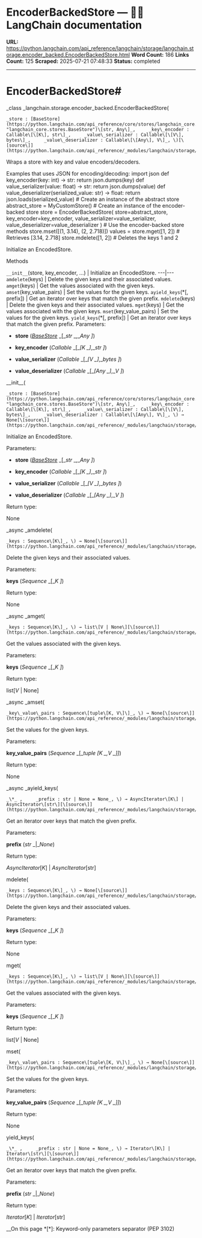 # EncoderBackedStore — 🦜🔗 LangChain  documentation

**URL:** https://python.langchain.com/api_reference/langchain/storage/langchain.storage.encoder_backed.EncoderBackedStore.html
**Word Count:** 186
**Links Count:** 125
**Scraped:** 2025-07-21 07:48:33
**Status:** completed

---

# EncoderBackedStore\#

_class _langchain.storage.encoder\_backed.EncoderBackedStore\(

    _store : [BaseStore](https://python.langchain.com/api_reference/core/stores/langchain_core.stores.BaseStore.html#langchain_core.stores.BaseStore "langchain_core.stores.BaseStore")\[str, Any\]_,     _key\_encoder : Callable\[\[K\], str\]_,     _value\_serializer : Callable\[\[V\], bytes\]_,     _value\_deserializer : Callable\[\[Any\], V\]_, \)[\[source\]](https://python.langchain.com/api_reference/_modules/langchain/storage/encoder_backed.html#EncoderBackedStore)\#     

Wraps a store with key and value encoders/decoders.

Examples that uses JSON for encoding/decoding:               import json          def key_encoder(key: int) -> str:         return json.dumps(key)          def value_serializer(value: float) -> str:         return json.dumps(value)          def value_deserializer(serialized_value: str) -> float:         return json.loads(serialized_value)          # Create an instance of the abstract store     abstract_store = MyCustomStore()          # Create an instance of the encoder-backed store     store = EncoderBackedStore(         store=abstract_store,         key_encoder=key_encoder,         value_serializer=value_serializer,         value_deserializer=value_deserializer     )          # Use the encoder-backed store methods     store.mset([(1, 3.14), (2, 2.718)])     values = store.mget([1, 2])  # Retrieves [3.14, 2.718]     store.mdelete([1, 2])  # Deletes the keys 1 and 2     

Initialize an EncodedStore.

Methods

`__init__`\(store, key\_encoder, ...\) | Initialize an EncodedStore.   ---|---   `amdelete`\(keys\) | Delete the given keys and their associated values.   `amget`\(keys\) | Get the values associated with the given keys.   `amset`\(key\_value\_pairs\) | Set the values for the given keys.   `ayield_keys`\(\*\[, prefix\]\) | Get an iterator over keys that match the given prefix.   `mdelete`\(keys\) | Delete the given keys and their associated values.   `mget`\(keys\) | Get the values associated with the given keys.   `mset`\(key\_value\_pairs\) | Set the values for the given keys.   `yield_keys`\(\*\[, prefix\]\) | Get an iterator over keys that match the given prefix.      Parameters:     

  * **store** \([_BaseStore_](https://python.langchain.com/api_reference/core/stores/langchain_core.stores.BaseStore.html#langchain_core.stores.BaseStore "langchain_core.stores.BaseStore") _\[__str_ _,__Any_ _\]_\)

  * **key\_encoder** \(_Callable_ _\[__\[__K_ _\]__,__str_ _\]_\)

  * **value\_serializer** \(_Callable_ _\[__\[__V_ _\]__,__bytes_ _\]_\)

  * **value\_deserializer** \(_Callable_ _\[__\[__Any_ _\]__,__V_ _\]_\)

\_\_init\_\_\(

    _store : [BaseStore](https://python.langchain.com/api_reference/core/stores/langchain_core.stores.BaseStore.html#langchain_core.stores.BaseStore "langchain_core.stores.BaseStore")\[str, Any\]_,     _key\_encoder : Callable\[\[K\], str\]_,     _value\_serializer : Callable\[\[V\], bytes\]_,     _value\_deserializer : Callable\[\[Any\], V\]_, \) → None[\[source\]](https://python.langchain.com/api_reference/_modules/langchain/storage/encoder_backed.html#EncoderBackedStore.__init__)\#     

Initialize an EncodedStore.

Parameters:     

  * **store** \([_BaseStore_](https://python.langchain.com/api_reference/core/stores/langchain_core.stores.BaseStore.html#langchain_core.stores.BaseStore "langchain_core.stores.BaseStore") _\[__str_ _,__Any_ _\]_\)

  * **key\_encoder** \(_Callable_ _\[__\[__K_ _\]__,__str_ _\]_\)

  * **value\_serializer** \(_Callable_ _\[__\[__V_ _\]__,__bytes_ _\]_\)

  * **value\_deserializer** \(_Callable_ _\[__\[__Any_ _\]__,__V_ _\]_\)

Return type:     

None

_async _amdelete\(

    _keys : Sequence\[K\]_, \) → None[\[source\]](https://python.langchain.com/api_reference/_modules/langchain/storage/encoder_backed.html#EncoderBackedStore.amdelete)\#     

Delete the given keys and their associated values.

Parameters:     

**keys** \(_Sequence_ _\[__K_ _\]_\)

Return type:     

None

_async _amget\(

    _keys : Sequence\[K\]_, \) → list\[V | None\][\[source\]](https://python.langchain.com/api_reference/_modules/langchain/storage/encoder_backed.html#EncoderBackedStore.amget)\#     

Get the values associated with the given keys.

Parameters:     

**keys** \(_Sequence_ _\[__K_ _\]_\)

Return type:     

list\[_V_ | None\]

_async _amset\(

    _key\_value\_pairs : Sequence\[tuple\[K, V\]\]_, \) → None[\[source\]](https://python.langchain.com/api_reference/_modules/langchain/storage/encoder_backed.html#EncoderBackedStore.amset)\#     

Set the values for the given keys.

Parameters:     

**key\_value\_pairs** \(_Sequence_ _\[__tuple_ _\[__K_ _,__V_ _\]__\]_\)

Return type:     

None

_async _ayield\_keys\(

    _\*_ ,     _prefix : str | None = None_, \) → AsyncIterator\[K\] | AsyncIterator\[str\][\[source\]](https://python.langchain.com/api_reference/_modules/langchain/storage/encoder_backed.html#EncoderBackedStore.ayield_keys)\#     

Get an iterator over keys that match the given prefix.

Parameters:     

**prefix** \(_str_ _|__None_\)

Return type:     

_AsyncIterator_\[_K_\] | _AsyncIterator_\[str\]

mdelete\(

    _keys : Sequence\[K\]_, \) → None[\[source\]](https://python.langchain.com/api_reference/_modules/langchain/storage/encoder_backed.html#EncoderBackedStore.mdelete)\#     

Delete the given keys and their associated values.

Parameters:     

**keys** \(_Sequence_ _\[__K_ _\]_\)

Return type:     

None

mget\(

    _keys : Sequence\[K\]_, \) → list\[V | None\][\[source\]](https://python.langchain.com/api_reference/_modules/langchain/storage/encoder_backed.html#EncoderBackedStore.mget)\#     

Get the values associated with the given keys.

Parameters:     

**keys** \(_Sequence_ _\[__K_ _\]_\)

Return type:     

list\[_V_ | None\]

mset\(

    _key\_value\_pairs : Sequence\[tuple\[K, V\]\]_, \) → None[\[source\]](https://python.langchain.com/api_reference/_modules/langchain/storage/encoder_backed.html#EncoderBackedStore.mset)\#     

Set the values for the given keys.

Parameters:     

**key\_value\_pairs** \(_Sequence_ _\[__tuple_ _\[__K_ _,__V_ _\]__\]_\)

Return type:     

None

yield\_keys\(

    _\*_ ,     _prefix : str | None = None_, \) → Iterator\[K\] | Iterator\[str\][\[source\]](https://python.langchain.com/api_reference/_modules/langchain/storage/encoder_backed.html#EncoderBackedStore.yield_keys)\#     

Get an iterator over keys that match the given prefix.

Parameters:     

**prefix** \(_str_ _|__None_\)

Return type:     

_Iterator_\[_K_\] | _Iterator_\[str\]

__On this page   *[\*]: Keyword-only parameters separator (PEP 3102)